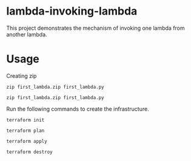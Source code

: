 # lambda-invoking-lambda
This project demonstrates the mechanism of invoking one lambda from another lambda.

# Usage
Creating zip

 `zip first_lambda.zip first_lambda.py`
 
 `zip first_lambda.zip first_lambda.py` 
 
Run the following commands to create the infrastructure.

 `terraform init`

 `terraform plan`
 
 `terraform apply`
 
 `terraform destroy`
 
 